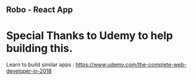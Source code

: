 ## Robo - React App
# Special Thanks to Udemy to help building this.

Learn to build similar apps : 
https://www.udemy.com/the-complete-web-developer-in-2018
